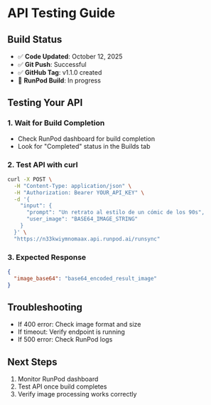 # API Testing Guide

## Build Status
- ✅ **Code Updated**: October 12, 2025
- ✅ **Git Push**: Successful
- ✅ **GitHub Tag**: v1.1.0 created
- 🔄 **RunPod Build**: In progress

## Testing Your API

### 1. Wait for Build Completion
- Check RunPod dashboard for build completion
- Look for "Completed" status in the Builds tab

### 2. Test API with curl
```bash
curl -X POST \
  -H "Content-Type: application/json" \
  -H "Authorization: Bearer YOUR_API_KEY" \
  -d '{
    "input": {
      "prompt": "Un retrato al estilo de un cómic de los 90s",
      "user_image": "BASE64_IMAGE_STRING"
    }
  }' \
  "https://n33kwiymnomaax.api.runpod.ai/runsync"
```

### 3. Expected Response
```json
{
  "image_base64": "base64_encoded_result_image"
}
```

## Troubleshooting
- If 400 error: Check image format and size
- If timeout: Verify endpoint is running
- If 500 error: Check RunPod logs

## Next Steps
1. Monitor RunPod dashboard
2. Test API once build completes
3. Verify image processing works correctly
